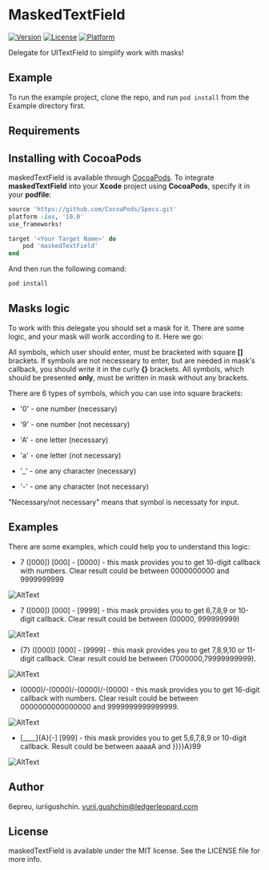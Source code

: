 # MaskedTextField


[![Version](https://img.shields.io/cocoapods/v/maskedTextField.svg?style=flat)](https://cocoapods.org/pods/maskedTextField)
[![License](https://img.shields.io/cocoapods/l/maskedTextField.svg?style=flat)](https://cocoapods.org/pods/maskedTextField)
[![Platform](https://img.shields.io/cocoapods/p/maskedTextField.svg?style=flat)](https://cocoapods.org/pods/maskedTextField)



Delegate for UITextField to simplify work with masks!


## Example

To run the example project, clone the repo, and run `pod install` from the Example directory first.


## Requirements


## Installing with CocoaPods

maskedTextField is available through [CocoaPods](https://cocoapods.org). 
To integrate **maskedTextField** into your **Xcode** project using **CocoaPods**, specify it in your **podfile**: 
```ruby
source 'https://github.com/CocoaPods/Specs.git'
platform :ios, '10.0'
use_frameworks!

target '<Your Target Name>' do
    pod 'maskedTextField'
end
```
And then run the following comand:
```ruby
pod install
```


## Masks logic
To work with this delegate you should set a mask for it. There are some logic, and your mask will worlk according to it. Here we go: 

All symbols, which user should enter, must be bracketed with square **[]** brackets.
If symbols are not necesseary to enter, but are needed in mask's callback, you should write it in the curly  **{}** brackets.
All symbols, which should be presented **only**, must be written in mask without any brackets.

There are 6 types of symbols, which you can use into square brackets:

* '0' - one number (necessary)

* '9' - one number (not necessary)

* 'A' - one letter (necessary)

* 'a' - one letter (not necessary)

* '_' - one any character (necessary)

* '-' - one any character (not necessary)

"Necessary/not necessary" means that symbol is necessaty for input.


## Examples
There are some examples, which could help you to understand this logic:
+ 7 ([000]) [000] - [0000] - this mask provides you to get 10-digit callback with numbers. Clear result could be between 0000000000 and 9999999999
  
![AltText](https://media.giphy.com/media/1wPDeANHRdnDBTTgYE/giphy.gif)

+ 7 ([000]) [000] - [9999] - this mask provides you to get 6,7,8,9 or 10-digit callback.
  Clear result could be between (00000, 999999999)
  
![AltText](https://media.giphy.com/media/wp0uyXpTnuf4VFAdmd/giphy.gif)

+ {7} ([000]) [000] - [9999] - this mask provides you to get 7,8,9,10 or 11-digit callback.
  Clear result could be between (7000000,79999999999).

![AltText](https://media.giphy.com/media/3eTRoLOkcZtMgu3xPt/giphy.gif)

+ (0000)/-(0000)/-(0000)/-(0000) - this mask provides you to get 16-digit callback with numbers.
  Clear result could be between 0000000000000000 and 9999999999999999.

![AltText](https://media.giphy.com/media/uVQbKcAkKe5XEr27Zy/giphy.gif)

+ [____]{A}[-] [999] - this mask provides you to get 5,6,7,8,9 or 10-digit callback.
  Result could be between aaaaA and }}}}A}99
  
![AltText](https://media.giphy.com/media/7TqHP0aURNNnSFesdQ/giphy.gif)





## Author

6epreu, iuriigushchin. yurii.gushchin@ledgerleopard.com

## License

maskedTextField is available under the MIT license. See the LICENSE file for more info.

